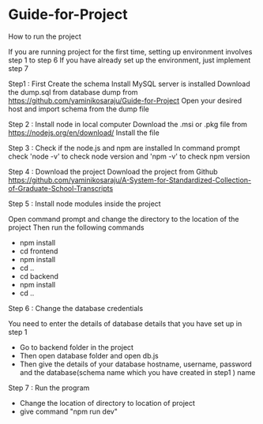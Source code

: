# Guide-for-Project
How to run the project

If you are running project for the first time, setting up environment involves step 1 to step 6
If you have already set up the environment, just implement step 7

Step1 : First Create the schema
Install MySQL server is installed
Download the dump.sql from database dump from https://github.com/yaminikosaraju/Guide-for-Project
Open your desired host and import schema from the dump file

Step 2 : Install node in local computer
Download the .msi or .pkg file from https://nodejs.org/en/download/
Install the file

Step 3 : Check if the node.js and npm are installed
In command prompt check 'node -v' to check node version
and 'npm -v' to check npm version

Step 4 : Download the project
Download the project from Github
 https://github.com/yaminikosaraju/A-System-for-Standardized-Collection-of-Graduate-School-Transcripts

Step 5 : Install node modules inside the project

Open command prompt and change the directory to the location of the project
Then run the following commands
- npm install
- cd frontend 
- npm install
- cd ..
- cd backend 
- npm install
- cd ..

Step 6 : Change the database credentials

You need to enter the details of database details that you have set up in step 1
- Go to backend folder in the project
- Then open database folder and open db.js
- Then give the details of your database hostname, username, password and the database(schema name which you have created in step1 ) name 


Step 7 : Run the program
- Change the location of directory to location of project
- give command "npm run dev"

